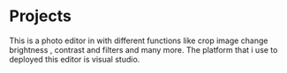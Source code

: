# Projects

This is a photo editor in with different functions like crop image change brightness , contrast and filters and many more. The platform that i use to deployed this editor is visual studio.

